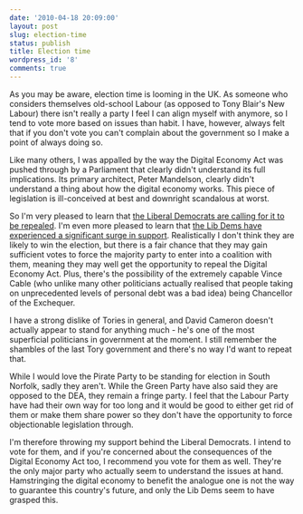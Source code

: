```yaml
---
date: '2010-04-18 20:09:00'
layout: post
slug: election-time
status: publish
title: Election time
wordpress_id: '8'
comments: true
---
```


As you may be aware, election time is looming in the UK. As someone who considers themselves old-school Labour (as opposed to Tony Blair's New Labour) there isn't really a party I feel I can align myself with anymore, so I tend to vote more based on issues than habit. I have, however, always felt that if you don't vote you can't complain about the government so I make a point of always doing so.

Like many others, I was appalled by the way the Digital Economy Act was pushed through by a Parliament that clearly didn't understand its full implications. Its primary architect, Peter Mandelson, clearly didn't understand a thing about how the digital economy works. This piece of legislation is ill-conceived at best and downright scandalous at worst.

So I'm very pleased to learn that [the Liberal Democrats are calling for it to be repealed](http://www.networkworld.com/news/2010/041710-clegg-reaffirms-lib-dem-opposition.html). I'm even more pleased to learn that [the Lib Dems have experienced a significant surge in support](http://news.theage.com.au/breaking-news-world/liberal-democrats-surge-in-uk-election-20100419-smuw.html). Realistically I don't think they are likely to win the election, but there is a fair chance that they may gain sufficient votes to force the majority party to enter into a coalition with them, meaning they may well get the opportunity to repeal the Digital Economy Act. Plus, there's the possibility of the extremely capable Vince Cable (who unlike many other politicians actually realised that people taking on unprecedented levels of personal debt was a bad idea) being Chancellor of the Exchequer.

I have a strong dislike of Tories in general, and David Cameron doesn't actually appear to stand for anything much - he's one of the most superficial politicians in government at the moment. I still remember the shambles of the last Tory government and there's no way I'd want to repeat that.

While I would love the Pirate Party to be standing for election in South Norfolk, sadly they aren't. While the Green Party have also said they are opposed to the DEA, they remain a fringe party. I feel that the Labour Party have had their own way for too long and it would be good to either get rid of them or make them share power so they don't have the opportunity to force objectionable legislation through.

I'm therefore throwing my support behind the Liberal Democrats. I intend to vote for them, and if you're concerned about the consequences of the Digital Economy Act too, I recommend you vote for them as well. They're the only major party who actually seem to understand the issues at hand. Hamstringing the digital economy to benefit the analogue one is not the way to guarantee this country's future, and only the Lib Dems seem to have grasped this.
